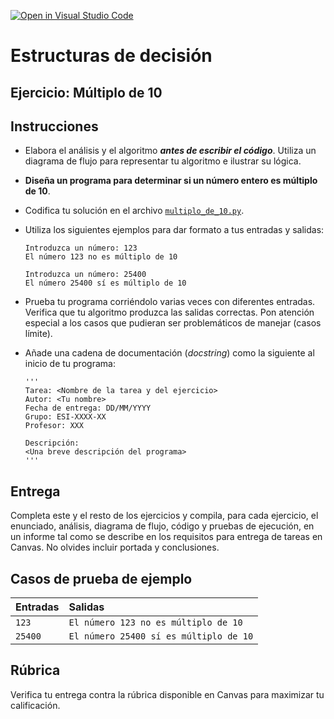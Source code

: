 [![Open in Visual Studio Code](https://classroom.github.com/assets/open-in-vscode-718a45dd9cf7e7f842a935f5ebbe5719a5e09af4491e668f4dbf3b35d5cca122.svg)](https://classroom.github.com/online_ide?assignment_repo_id=12317705&assignment_repo_type=AssignmentRepo)
# Estructuras de decisión
## Ejercicio: Múltiplo de 10


## Instrucciones
- Elabora el análisis y el algoritmo ***antes de escribir el código***. Utiliza un diagrama de flujo para representar tu algoritmo e ilustrar su lógica.

- **Diseña un programa para determinar si un número entero es múltiplo de 10**.

- Codifica tu solución en el archivo [`multiplo_de_10.py`](/multiplo_de_10.py).
   
- Utiliza los siguientes ejemplos para dar formato a tus entradas y salidas:
  ```
  Introduzca un número: 123
  El número 123 no es múltiplo de 10
  
  Introduzca un número: 25400
  El número 25400 sí es múltiplo de 10
  ```
  
- Prueba tu programa corriéndolo varias veces con diferentes entradas. Verifica que tu algoritmo produzca las salidas correctas. Pon atención especial a los casos que pudieran ser problemáticos de manejar (casos límite).

- Añade una cadena de documentación (*docstring*) como la siguiente al inicio de tu programa:
  ```
  '''
  Tarea: <Nombre de la tarea y del ejercicio>
  Autor: <Tu nombre>
  Fecha de entrega: DD/MM/YYYY
  Grupo: ESI-XXXX-XX
  Profesor: XXX

  Descripción:
  <Una breve descripción del programa>
  '''
  ```
  
## Entrega
Completa este y el resto de los ejercicios y compila, para cada ejercicio, el enunciado, análisis, diagrama de flujo, código y pruebas de ejecución, en un informe tal como se describe en los requisitos para entrega de tareas en Canvas. No olvides incluir portada y conclusiones.

## Casos de prueba de ejemplo
| Entradas | Salidas |
|:---------|:--------|
| `123` | `El número 123 no es múltiplo de 10` |
| `25400` | `El número 25400 sí es múltiplo de 10` |

## Rúbrica
Verifica tu entrega contra la rúbrica disponible en Canvas para maximizar tu calificación.